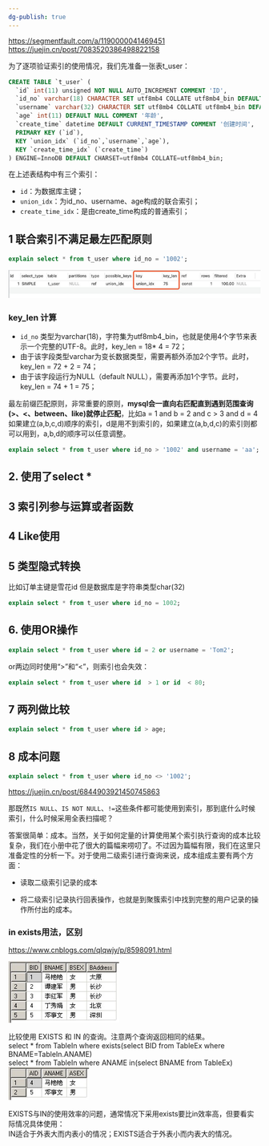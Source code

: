 ```yaml
---
dg-publish: true
---
```

https://segmentfault.com/a/1190000041469451
https://juejin.cn/post/7083520386498822158

 为了逐项验证索引的使用情况，我们先准备一张表t_user：
```sql
CREATE TABLE `t_user` (
  `id` int(11) unsigned NOT NULL AUTO_INCREMENT COMMENT 'ID',
  `id_no` varchar(18) CHARACTER SET utf8mb4 COLLATE utf8mb4_bin DEFAULT NULL COMMENT '身份编号',
  `username` varchar(32) CHARACTER SET utf8mb4 COLLATE utf8mb4_bin DEFAULT NULL COMMENT '用户名',
  `age` int(11) DEFAULT NULL COMMENT '年龄',
  `create_time` datetime DEFAULT CURRENT_TIMESTAMP COMMENT '创建时间',
  PRIMARY KEY (`id`),
  KEY `union_idx` (`id_no`,`username`,`age`),
  KEY `create_time_idx` (`create_time`)
) ENGINE=InnoDB DEFAULT CHARSET=utf8mb4 COLLATE=utf8mb4_bin;
```

在上述表结构中有三个索引：

-   `id`：为数据库主键；
-   `union_idx`：为id_no、username、age构成的联合索引；
-   `create_time_idx`：是由create_time构成的普通索引；
## 1 联合索引不满足最左匹配原则
```sql
explain select * from t_user where id_no = '1002';
```

![](Pasted%20image%2020230307181039.png)

### key_len 计算
-   `id_no` 类型为varchar(18)，字符集为utf8mb4_bin，也就是使用4个字节来表示一个完整的UTF-8。此时，key_len = 18* 4 = 72；
-   由于该字段类型varchar为变长数据类型，需要再额外添加2个字节。此时，key_len = 72 + 2 = 74；
-   由于该字段运行为NULL（default NULL），需要再添加1个字节。此时，key_len = 74 + 1 = 75；

最左前缀匹配原则，非常重要的原则，**mysql会一直向右匹配直到遇到范围查询(>、<、between、like)就停止匹配**，比如a = 1 and b = 2 and c > 3 and d = 4 如果建立(a,b,c,d)顺序的索引，d是用不到索引的，如果建立(a,b,d,c)的索引则都可以用到，a,b,d的顺序可以任意调整。
```sql
explain select * from t_user where id_no > '1002' and username = 'aa';
```
## 2. 使用了select *

## 3 索引列参与运算或者函数

## 4 Like使用
## 5 类型隐式转换
比如订单主键是雪花id  但是数据库是字符串类型char(32)  
```sql
explain select * from t_user where id_no = 1002;
```
## 6. 使用OR操作
```sql
explain select * from t_user where id = 2 or username = 'Tom2';
```

or两边同时使用“>”和“<”，则索引也会失效：
```sql
explain select * from t_user where id  > 1 or id  < 80;
```

## 7 两列做比较
```sql
explain select * from t_user where id > age;
```

## 8 成本问题

```sql
explain select * from t_user where id_no <> '1002';
```

https://juejin.cn/post/6844903921450745863

那既然`IS NULL`、`IS NOT NULL`、`!=`这些条件都可能使用到索引，那到底什么时候索引，什么时候采用全表扫描呢？

答案很简单：成本。当然，关于如何定量的计算使用某个索引执行查询的成本比较复杂，我们在小册中花了很大的篇幅来唠叨了。不过因为篇幅有限，我们在这里只准备定性的分析一下。对于使用二级索引进行查询来说，成本组成主要有两个方面：

-   读取二级索引记录的成本
    
-   将二级索引记录执行回表操作，也就是到聚簇索引中找到完整的用户记录的操作所付出的成本。
    

### in exists用法，区别
https://www.cnblogs.com/qlqwjy/p/8598091.html

![](Pasted%20image%2020230308081514.png)

比较使用 EXISTS 和 IN 的查询。注意两个查询返回相同的结果。  
select * from TableIn where exists(select BID from TableEx where BNAME=TableIn.ANAME)  
select * from TableIn where ANAME in(select BNAME from TableEx)  
	![](Pasted%20image%2020230308081545.png)

EXISTS与IN的使用效率的问题，通常情况下采用exists要比in效率高，但要看实际情况具体使用：  
IN适合于外表大而内表小的情况；EXISTS适合于外表小而内表大的情况。